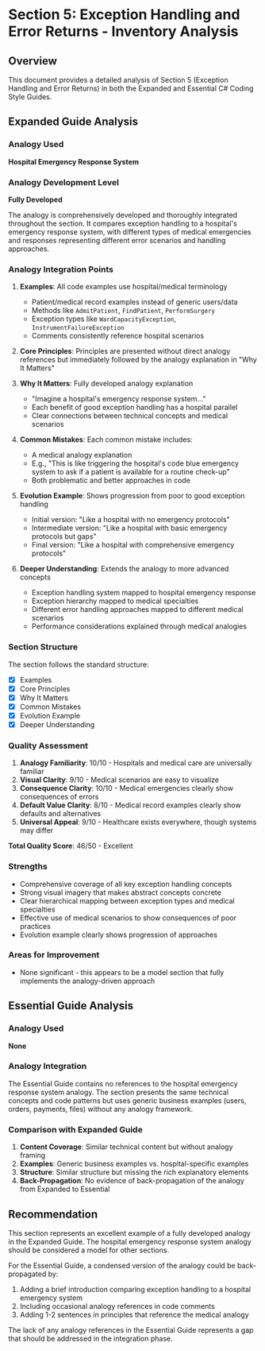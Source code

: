 # Section 5: Exception Handling and Error Returns - Inventory Analysis

## Overview
This document provides a detailed analysis of Section 5 (Exception Handling and Error Returns) in both the Expanded and Essential C# Coding Style Guides.

## Expanded Guide Analysis

### Analogy Used
**Hospital Emergency Response System**

### Analogy Development Level
**Fully Developed**

The analogy is comprehensively developed and thoroughly integrated throughout the section. It compares exception handling to a hospital's emergency response system, with different types of medical emergencies and responses representing different error scenarios and handling approaches.

### Analogy Integration Points
1. **Examples**: All code examples use hospital/medical terminology
   - Patient/medical record examples instead of generic users/data
   - Methods like `AdmitPatient`, `FindPatient`, `PerformSurgery`
   - Exception types like `WardCapacityException`, `InstrumentFailureException`
   - Comments consistently reference hospital scenarios

2. **Core Principles**: Principles are presented without direct analogy references but immediately followed by the analogy explanation in "Why It Matters"

3. **Why It Matters**: Fully developed analogy explanation
   - "Imagine a hospital's emergency response system..."
   - Each benefit of good exception handling has a hospital parallel
   - Clear connections between technical concepts and medical scenarios

4. **Common Mistakes**: Each common mistake includes:
   - A medical analogy explanation
   - E.g., "This is like triggering the hospital's code blue emergency system to ask if a patient is available for a routine check-up"
   - Both problematic and better approaches in code

5. **Evolution Example**: Shows progression from poor to good exception handling
   - Initial version: "Like a hospital with no emergency protocols"
   - Intermediate version: "Like a hospital with basic emergency protocols but gaps"
   - Final version: "Like a hospital with comprehensive emergency protocols"

6. **Deeper Understanding**: Extends the analogy to more advanced concepts
   - Exception handling system mapped to hospital emergency response
   - Exception hierarchy mapped to medical specialties
   - Different error handling approaches mapped to different medical scenarios
   - Performance considerations explained through medical analogies

### Section Structure
The section follows the standard structure:
- [x] Examples
- [x] Core Principles
- [x] Why It Matters
- [x] Common Mistakes
- [x] Evolution Example
- [x] Deeper Understanding

### Quality Assessment
1. **Analogy Familiarity**: 10/10 - Hospitals and medical care are universally familiar
2. **Visual Clarity**: 9/10 - Medical scenarios are easy to visualize
3. **Consequence Clarity**: 10/10 - Medical emergencies clearly show consequences of errors
4. **Default Value Clarity**: 8/10 - Medical record examples clearly show defaults and alternatives
5. **Universal Appeal**: 9/10 - Healthcare exists everywhere, though systems may differ

**Total Quality Score**: 46/50 - Excellent

### Strengths
- Comprehensive coverage of all key exception handling concepts
- Strong visual imagery that makes abstract concepts concrete
- Clear hierarchical mapping between exception types and medical specialties
- Effective use of medical scenarios to show consequences of poor practices
- Evolution example clearly shows progression of approaches

### Areas for Improvement
- None significant - this appears to be a model section that fully implements the analogy-driven approach

## Essential Guide Analysis

### Analogy Used
**None**

### Analogy Integration
The Essential Guide contains no references to the hospital emergency response system analogy. The section presents the same technical concepts and code patterns but uses generic business examples (users, orders, payments, files) without any analogy framework.

### Comparison with Expanded Guide
1. **Content Coverage**: Similar technical content but without analogy framing
2. **Examples**: Generic business examples vs. hospital-specific examples
3. **Structure**: Similar structure but missing the rich explanatory elements
4. **Back-Propagation**: No evidence of back-propagation of the analogy from Expanded to Essential

## Recommendation
This section represents an excellent example of a fully developed analogy in the Expanded Guide. The hospital emergency response system analogy should be considered a model for other sections.

For the Essential Guide, a condensed version of the analogy could be back-propagated by:
1. Adding a brief introduction comparing exception handling to a hospital emergency system
2. Including occasional analogy references in code comments
3. Adding 1-2 sentences in principles that reference the medical analogy

The lack of any analogy references in the Essential Guide represents a gap that should be addressed in the integration phase.